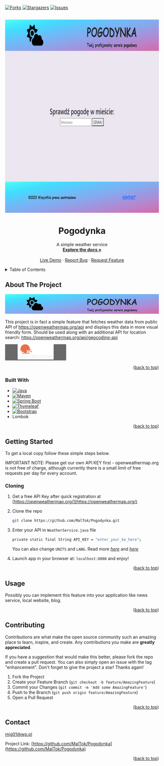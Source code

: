 <a name="readme-top"></a>

[![Forks][forks-shield]][forks-url]
[![Stargazers][stars-shield]][stars-url]
[![Issues][issues-shield]][issues-url]

<!-- PROJECT LOGO -->
<br />
<div style="text-align: center">
  <a href="https://github.com/MalTok/Pogodynka">
    <img src="images/logo.png" alt="Logo" width="800" height="632">
  </a>

<h1 style="text-align: center">Pogodynka</h1>

  <p>
    A simple weather service
   <br />
    <a href="https://github.com/MalTok/Pogodynka"><strong>Explore the docs »</strong></a>
    <br />
    <br />
    <a href="https://youtu.be/_tduqGs1Pjc">Live Demo</a>
    ·
    <a href="https://github.com/MalTok/Pogodynka/issues">Report Bug</a>
    ·
    <a href="https://github.com/MalTok/Pogodynka/issues">Request Feature</a>
  </p>
</div>

<!-- TABLE OF CONTENTS -->
<details>
  <summary>Table of Contents</summary>
  <ol>
    <li>
      <a href="#about-the-project">About The Project</a>
      <ul>
        <li><a href="#built-with">Built With</a></li>
      </ul>
    </li>
    <li>
      <a href="#getting-started">Getting Started</a>
      <ul>
        <li><a href="#cloning">Cloning</a></li>
      </ul>
    </li>
    <li><a href="#usage">Usage</a></li>
    <li><a href="#contributing">Contributing</a></li>
    <li><a href="#contact">Contact</a></li>
  </ol>
</details>

<!-- ABOUT THE PROJECT -->

## About The Project

[![Product Name Screen Shot][product-screenshot]](https://github.com/MalTok/Pogodynka)

This project is in fact a simple feature that fetches weather data from public API of https://openweathermap.org/api and
displays this data in more visual friendly form.
Should be used along with an additional API for location search: https://openweathermap.org/api/geocoding-api

<div style="display: flex; background-color: dimgray; justify-content: center; width: 200px">
<a href="https://openweathermap.org">
   <img style="height: 50px" src="images/owm_logo_white_cropped.png" alt="openweathermap logo"/>
</a>
</div>

<p style="text-align: right">(<a href="#readme-top">back to top</a>)</p>

### Built With

- [![Java][Java.com]][Java-url]
- [![Maven][Maven.apache.org]][Maven-url]
- [![Spring Boot][Spring.io]][Spring-url]
- [![Thymeleaf][Thymeleaf.org]][Thymeleaf-url]
- [![Bootstrap][Bootstrap.com]][Bootstrap-url]
- Lombok

<p style="text-align: right">(<a href="#readme-top">back to top</a>)</p>

<!-- GETTING STARTED -->

## Getting Started

To get a local copy follow these simple steps below.

IMPORTANT NOTE: Please get our own API KEY first - openweathermap.org is not free of charge, although currently there is
a small limit of free requests per day for every account.

### Cloning

1. Get a free API Key after quick registration at [https://openweathermap.org/](https://openweathermap.org/)
2. Clone the repo
   ```sh
   git clone https://github.com/MalTok/Pogodynka.git
   ```
3. Enter your API in `WeatherService.java` file
   ```sh
   private static final String API_KEY = "enter_your_ke_here";
   ```
   You can also change `UNITS` and `LANG`.
   Read more [_here_](https://openweathermap.org/api/one-call-3#data) and [
   _here_](https://openweathermap.org/api/one-call-3#multi)

4. Launch app in your browser at: `localhost:8080` and enjoy!

<p style="text-align: right">(<a href="#readme-top">back to top</a>)</p>

<!-- USAGE EXAMPLES -->

## Usage

Possibly you can implement this feature into your application like news service, local website, blog.

<p style="text-align: right">(<a href="#readme-top">back to top</a>)</p>

<!-- CONTRIBUTING -->

## Contributing

Contributions are what make the open source community such an amazing place to learn, inspire, and create. Any
contributions you make are **greatly appreciated**.

If you have a suggestion that would make this better, please fork the repo and create a pull request. You can also
simply open an issue with the tag "enhancement".
Don't forget to give the project a star! Thanks again!

1. Fork the Project
2. Create your Feature Branch (`git checkout -b feature/AmazingFeature`)
3. Commit your Changes (`git commit -m 'Add some AmazingFeature'`)
4. Push to the Branch (`git push origin feature/AmazingFeature`)
5. Open a Pull Request

<p style="text-align: right">(<a href="#readme-top">back to top</a>)</p>

<!-- CONTACT -->

## Contact

mig01@wp.pl

Project Link: [https://github.com/MalTok/Pogodynka](https://github.com/MalTok/Pogodynka)

<p style="text-align: right">(<a href="#readme-top">back to top</a>)</p>

[forks-shield]: https://img.shields.io/github/forks/MalTok/Pogodynka.svg?style=for-the-badge

[forks-url]: https://github.com/MalTok/Pogodynka/forks

[stars-shield]: https://img.shields.io/github/stars/MalTok/Pogodynka.svg?style=for-the-badge

[stars-url]: https://github.com/MalTok/Pogodynka/stargazers

[issues-shield]: https://img.shields.io/github/issues/MalTok/Pogodynka.svg?style=for-the-badge

[issues-url]: https://github.com/MalTok/Pogodynka/issues

[product-screenshot]: images/pogodynka.png

[Java.com]: https://img.shields.io/badge/Java-%23F80000?style=for-the-badge&logo=oracle

[Java-url]: https://www.java.com

[Maven.apache.org]: https://img.shields.io/badge/Maven-%23C71A36?style=for-the-badge&logo=apachemaven&logoColor=black

[Maven-url]: https://maven.apache.org

[Thymeleaf.org]: https://img.shields.io/badge/Thymeleaf-%23005F0F?style=for-the-badge&logo=thymeleafhttps://img.shields.io/badge/Thymeleaf-%23005F0F?style=for-the-badge&logo=thymeleaf

[Thymeleaf-url]: https://www.thymeleaf.org

[Bootstrap.com]: https://img.shields.io/badge/Bootstrap-563D7C?style=for-the-badge&logo=bootstrap&logoColor=white

[Bootstrap-url]: https://getbootstrap.com

[Spring.io]: https://img.shields.io/badge/Spring%20Boot-%236DB33F?style=for-the-badge&logo=springboot&logoColor=black

[Spring-url]: https://spring.io/projects/spring-boot